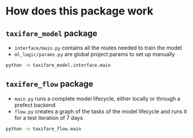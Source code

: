 
# How does this package work

## `taxifare_model` package

- `interface/main.py` contains all the routes needed to train the model
- `ml_logic/params.py` are global project params to set up manually

``` bash
python -m taxifare_model.interface.main
```

[//]: # ( $ONLY_FROM_prefect_BEGIN )
## `taxifare_flow` package

- `main.py` runs a complete model lifecycle, either locally or through a prefect backend
- `flow.py` creates a graph of the tasks of the model lifecycle and runs it for a test iteration of 7 days

``` bash
python -m taxifare_flow.main
```
[//]: # ( $ONLY_FROM_prefect_END )
